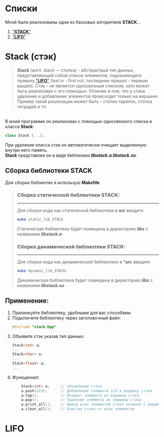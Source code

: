 # **Cписки**
Мной были реализованы одни из баззовых алгоритмов **STACK**...

1. ["**STACK**"](#Stack)
2. ["**LIFO**"](#LIFO)


# **Stack (стэк)**
> **Stack** (англ. stack — стопка) - абстрактрый тип данных, представляющий собой список элементов, подчиняющися правилу ["**LIFO**"](#LIFO) (last in - first out, последним пришел - первым вышел). Стэк - не является односвязным списком, зато может быть реализован с его помощью. Отличие в том, что у стэка удаление и добавление элементов происходит только на вершине.</br>
> Пример такой реализации может быть - стопка тарелок, стопка тетрадей и тп. 

</br>
В моей программе он реализован с помощью односвязного списка в классе <b>Stack</b>:

```cpp
class Stack {...};
```
При удаление класса стэк он автоматически очищает выделенную внутри него память.</br>
**Stack** представлен он в виде библиоеки ***libstack.a libstack.so***.

## **Сборка библиотеки STACK**

Для сборки библиотек я использую **Makefile**

> ### **Cборка статической библиотеки STACK**:
>___
> Для сборки кода как статической библиотеки в ***src*** введите 
> ```sh
> make static_lib_STACK
> ```
> Статическая библиотека будет помещена в директорию ***libs*** с названием ***libstack.a***
> ### **Cборка динамической библиотеки STACK**:
>___
> Для сборки кода как динамической библиотеки в ***src** введите 
> ```sh
> make dynamic_lib_STACK:
> ```
> Динамическая библиотека будет помещена в директорию ***libs*** с названием ***libstack.so***


## **Применение:**

1. Прилинкуйте библиотеку, удобными для вас способами.
2. Подключите библиотеку через заголовочный файл:
    ```cpp
    #include "stack.hpp"
    ```
3. Объявите стэк указав тип данных:
    ```cpp
    Stack<int> a;
    ...
    Stack<char> a;
    ...
    Stack<float> a;
    ...
    ```
4. Функционал:
    ```cpp
        Stack<int> a;     // объявление стэка
        a.push(123);      // Добавление элемента 123 в вершину стэка
        a.top();          // Возврат элемента из вершины стэка
        a.pop();          // Удаление элемента из вершины стэка
        a.print_all();    // Вывод всех элементов стэка начиная с вершины
        a.clear_all();    // Очистка стэка от всех элементов

    ```

# **LIFO**

